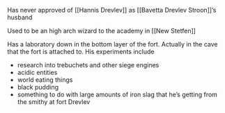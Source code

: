 Has never approved of [[Hannis Drevlev]] as [[Bavetta Drevlev Stroon]]’s husband

Used to be an high arch wizard to the academy in [[New Stetfen]]

Has a laboratory down in the bottom layer of the fort. Actually in the cave that the fort is attached to. His experiments include

- research into trebuchets and other siege engines
- acidic entities
- world eating things
- black pudding
- something to do with large amounts of iron slag that he’s getting from the smithy at fort Drevlev